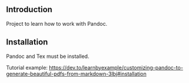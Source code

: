 ## Introduction

Project to learn how to work with Pandoc.

## Installation

Pandoc and Tex must be installed.

Tutorial example: <https://dev.to/learnbyexample/customizing-pandoc-to-generate-beautiful-pdfs-from-markdown-3lbj#installation>
